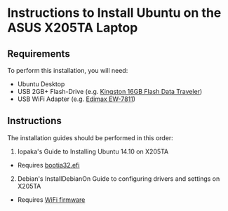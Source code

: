 # Instructions to Install Ubuntu on the ASUS X205TA Laptop

Requirements
---
To perform this installation, you will need:
* Ubuntu Desktop
* USB 2GB+ Flash-Drive (e.g. [Kingston 16GB Flash Data Traveler](http://www.amazon.com/gp/product/B00DYQYITG/ref=as_li_tl?ie=UTF8&camp=1789&creative=9325&creativeASIN=B00DYQYITG&linkCode=as2&tag=robotghost-20&linkId=ZU36IO36O5OUE74Q))
* USB WiFi Adapter (e.g. [Edimax EW-7811](https://www.amazon.com/gp/product/B003MTTJOY/ref=as_li_tl?ie=UTF8&camp=1789&creative=9325&creativeASIN=B003MTTJOY&linkCode=as2&tag=robotghost-20&linkId=CKPKJTS4YLMEVXOJ))

Instructions
---
The installation guides should be performed in this order:
1. Iopaka's Guide to Installing Ubuntu 14.10 on X205TA
  * Requires [bootia32.efi](https://github.com/RobotGhost/ubuntu-x205ta/blob/master/files/bootia32.efi)
2. Debian's InstallDebianOn Guide to configuring drivers and settings on X205TA
  * Requires [WiFi firmware](https://github.com/RobotGhost/ubuntu-x205ta/blob/master/files/wlan-master-bcmdhd-firmware-bcm43341.tar.gz)
